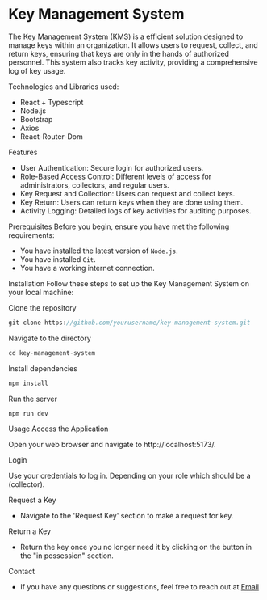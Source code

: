 # Key Management System <KMS>

The Key Management System (KMS) is a efficient solution designed to manage keys within an organization. It allows users to request, collect, and return keys, ensuring that keys are only in the hands of authorized personnel. This system also tracks key activity, providing a comprehensive log of key usage.

Technologies and Libraries used:
- React + Typescript
- Node.js
- Bootstrap
- Axios
- React-Router-Dom

Features
- User Authentication: Secure login for authorized users.
- Role-Based Access Control: Different levels of access for administrators, collectors, and regular users.
- Key Request and Collection: Users can request and collect keys.
- Key Return: Users can return keys when they are done using them.
- Activity Logging: Detailed logs of key activities for auditing purposes.

Prerequisites
Before you begin, ensure you have met the following requirements:

- You have installed the latest version of `Node.js`.
- You have installed `Git`.
- You have a working internet connection.

Installation
Follow these steps to set up the Key Management System on your local machine:

Clone the repository

```js
git clone https://github.com/yourusername/key-management-system.git
```

Navigate to the directory

```js
cd key-management-system
```

Install dependencies

```js
npm install
```

Run the server

```js
npm run dev
```
Usage
Access the Application

Open your web browser and navigate to http://localhost:5173/.

Login

Use your credentials to log in. Depending on your role which should be a (collector).

Request a Key

- Navigate to the 'Request Key' section to make a request for key.

Return a Key

- Return the key once you no longer need it by clicking on the button in the "in possession" section.

Contact
- If you have any questions or suggestions, feel free to reach out at [Email](arowoloisaacabiodun01@gmail.com)
